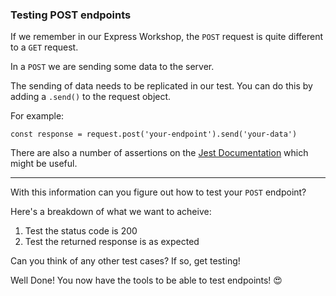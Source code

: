 ### Testing POST endpoints

If we remember in our Express Workshop, the `POST` request is quite different to a `GET` request.

In a `POST` we are sending some data to the server.

The sending of data needs to be replicated in our test. You can do this by adding a `.send()` to the request object.

For example:

```
const response = request.post('your-endpoint').send('your-data')
```

There are also a number of assertions on the [Jest Documentation](https://jestjs.io/docs/en/expect) which might be useful.

_______

With this information can you figure out how to test your `POST` endpoint?

Here's a breakdown of what we want to acheive:

1. Test the status code is 200
2. Test the returned response is as expected

Can you think of any other test cases? If so, get testing!

Well Done! You now have the tools to be able to test endpoints! 😍
